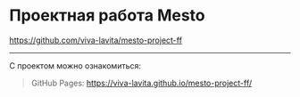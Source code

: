 # Проектная работа Mesto

https://github.com/viva-lavita/mesto-project-ff

---

С проектом можно ознакомиться:

> GitHub Pages: https://viva-lavita.github.io/mesto-project-ff/
